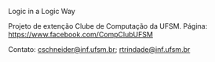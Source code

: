 Logic in a Logic Way

Projeto de extenção Clube de Computação da UFSM.
Página: https://www.facebook.com/CompClubUFSM

Contato: cschneider@inf.ufsm.br; rtrindade@inf.ufsm.br
